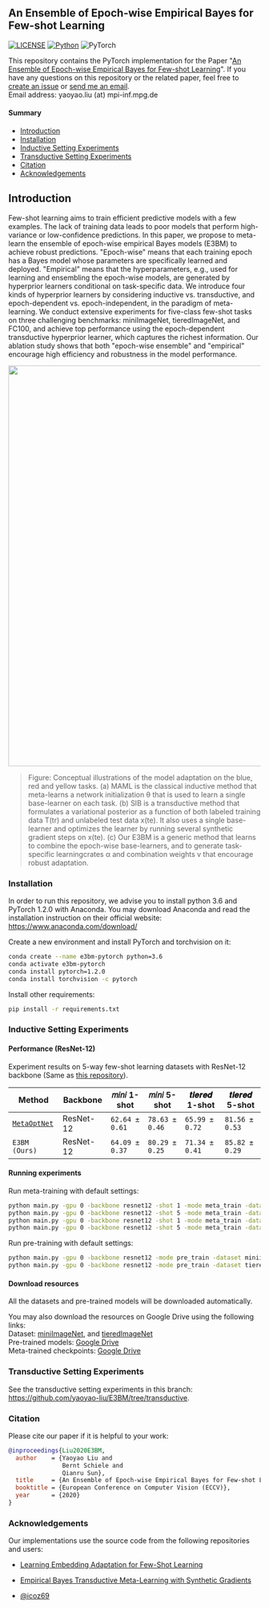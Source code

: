 ## An Ensemble of Epoch-wise Empirical Bayes for Few-shot Learning

[![LICENSE](https://img.shields.io/github/license/yaoyao-liu/E3BM?style=flat-square)](https://github.com/yaoyao-liu/E3BM/blob/master/LICENSE)
[![Python](https://img.shields.io/badge/python-3.6-blue.svg?style=flat-square)](https://www.python.org/)
![PyTorch](https://img.shields.io/badge/pytorch-1.2.0-%237732a8?style=flat-square)

This repository contains the PyTorch implementation for the Paper "[An Ensemble of Epoch-wise Empirical Bayes for Few-shot Learning](https://arxiv.org/pdf/1904.08479)". If you have any questions on this repository or the related paper, feel free to [create an issue](https://github.com/yaoyao-liu/E3BM/issues/new) or [send me an email](mailto:yaoyao.liu@mpi-inf.mpg.de). 
<br>
Email address: yaoyao.liu (at) mpi-inf.mpg.de

#### Summary

* [Introduction](#introduction)
* [Installation](#installation)
* [Inductive Setting Experiments](#Inductive-Setting-Experiments)
* [Transductive Setting Experiments](#transductive-Setting-Experiments)
* [Citation](#citation)
* [Acknowledgements](#acknowledgements)

## Introduction

Few-shot learning aims to train efficient predictive models with a few examples. The lack of training data leads to poor models that perform high-variance or low-confidence predictions. In this paper, we propose to meta-learn the ensemble of epoch-wise empirical Bayes models (E3BM) to achieve robust predictions. "Epoch-wise" means that each training epoch has a Bayes model whose parameters are specifically learned and deployed. "Empirical" means that the hyperparameters, e.g., used for learning and ensembling the epoch-wise models, are generated by hyperprior learners conditional on task-specific data. We introduce four kinds of hyperprior learners by considering inductive vs. transductive, and epoch-dependent vs. epoch-independent, in the paradigm of meta-learning. We conduct extensive experiments for five-class few-shot tasks on three challenging benchmarks: miniImageNet, tieredImageNet, and FC100, and achieve top performance using the epoch-dependent transductive hyperprior learner, which captures the richest information. Our ablation study shows that both "epoch-wise ensemble" and "empirical" encourage high efficiency and robustness in the model performance.


<p align="center">
    <img src="https://yyliu.net/images/misc/e3bm.png" width="800"/>
</p>

> Figure: Conceptual illustrations of the model adaptation on the blue, red and yellow tasks. (a) MAML is the classical inductive method that meta-learns a network initialization θ that is used to learn a single base-learner on each task. (b) SIB is a transductive method that formulates a variational posterior as a function of both labeled training data T(tr) and unlabeled test data x(te). It also uses a single base-learner and optimizes the learner by running several synthetic gradient steps on x(te). (c) Our E3BM is a generic method that learns to combine the epoch-wise base-learners, and to generate task-specific learningcrates α and combination weights v that encourage robust adaptation.

### Installation

In order to run this repository, we advise you to install python 3.6 and PyTorch 1.2.0 with Anaconda.
You may download Anaconda and read the installation instruction on their official website:
<https://www.anaconda.com/download/>

Create a new environment and install PyTorch and torchvision on it:
```bash
conda create --name e3bm-pytorch python=3.6
conda activate e3bm-pytorch
conda install pytorch=1.2.0 
conda install torchvision -c pytorch
```

Install other requirements:
```bash
pip install -r requirements.txt
```

### Inductive Setting Experiments

#### Performance (ResNet-12)

Experiment results on 5-way few-shot learning datasets with ResNet-12 backbone (Same as [this repository](https://github.com/kjunelee/MetaOptNet)).


| Method          | Backbone  |𝑚𝑖𝑛𝑖 1-shot   | 𝑚𝑖𝑛𝑖 5-shot  | 𝒕𝒊𝒆𝒓𝒆𝒅 1-shot | 𝒕𝒊𝒆𝒓𝒆𝒅 5-shot |
| --------------  |---------- | ----------  | ----------   |------------ | ------------ |
| [`MetaOptNet`](https://github.com/kjunelee/MetaOptNet)    | ResNet-12 |`62.64 ± 0.61` | `78.63 ± 0.46` | `65.99 ± 0.72` | `81.56 ± 0.53` | 
| `E3BM (Ours)`   | ResNet-12 |`64.09 ± 0.37` | `80.29 ± 0.25` | `71.34 ± 0.41` | `85.82 ± 0.29` | 

#### Running experiments

Run meta-training with default settings:
```bash
python main.py -gpu 0 -backbone resnet12 -shot 1 -mode meta_train -dataset miniimagenet
python main.py -gpu 0 -backbone resnet12 -shot 5 -mode meta_train -dataset miniimagenet
python main.py -gpu 0 -backbone resnet12 -shot 1 -mode meta_train -dataset tieredimagenet
python main.py -gpu 0 -backbone resnet12 -shot 5 -mode meta_train -dataset tieredimagenet
```

Run pre-training with default settings:
```bash
python main.py -gpu 0 -backbone resnet12 -mode pre_train -dataset miniimagenet
python main.py -gpu 0 -backbone resnet12 -mode pre_train -dataset tieredimagenet
```

#### Download resources
All the datasets and pre-trained models will be downloaded automatically.

You may also download the resources on Google Drive using the following links:
<br>
Dataset: [miniImageNet](https://drive.google.com/file/d/1vv3m14kusJcRpCsG-brG_Xk9MnetY9Bt/view?usp=sharing), and [tieredImageNet](https://drive.google.com/file/d/1T-4NVTSa5T6CXKSRbymYLnWp_OrtF-mo/view?usp=sharing)
<br>
Pre-trained models: [Google Drive](https://drive.google.com/file/d/1mFumI9l_K0PbVE1CfiH7BNWymRWKhXRb/view?usp=sharing)
<br>
Meta-trained checkpoints: [Google Drive](https://drive.google.com/drive/folders/17qTMpovfgEV6mRi8M4FkMYLIfBm3smgc?usp=sharing)

### Transductive Setting Experiments

See the transductive setting experiments in this branch: <https://github.com/yaoyao-liu/E3BM/tree/transductive>.



### Citation

Please cite our paper if it is helpful to your work:

```bibtex
@inproceedings{Liu2020E3BM,
  author    = {Yaoyao Liu and
               Bernt Schiele and
               Qianru Sun},
  title     = {An Ensemble of Epoch-wise Empirical Bayes for Few-shot Learning},
  booktitle = {European Conference on Computer Vision (ECCV)},
  year      = {2020}
}
```

### Acknowledgements

Our implementations use the source code from the following repositories and users:

* [Learning Embedding Adaptation for Few-Shot Learning](https://github.com/Sha-Lab/FEAT)

* [Empirical Bayes Transductive Meta-Learning with Synthetic Gradients](https://github.com/hushell/sib_meta_learn)

* [@icoz69](https://github.com/icoz69)
